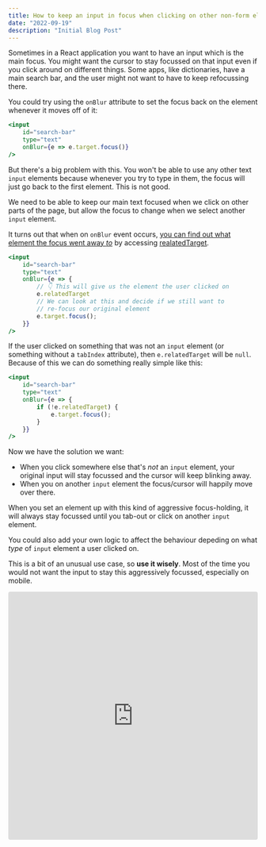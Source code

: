 ```yaml
---
title: How to keep an input in focus when clicking on other non-form elements in React
date: "2022-09-19"
description: "Initial Blog Post"
---
```


Sometimes in a React application you want to have an input which is the main focus. You might want the cursor to stay focussed on that input even if you click around on different things. Some apps, like dictionaries, have a main search bar, and the user might not want to have to keep refocussing there.

You could try using the `onBlur` attribute to set the focus back on the element whenever it moves off of it:

```jsx
<input
    id="search-bar"
    type="text"
    onBlur={e => e.target.focus()}
/>
```

But there's a big problem with this. You won't be able to use any other text `input` elements because whenever you try to type in them, the focus will just go back to the first element. This is not good.

We need to be able to keep our main text focused when we click on other parts of the page, but allow the focus to change when we select another `input` element.

It turns out that when on `onBlur` event occurs, [you can find out what element the focus went away *to*](https://stackoverflow.com/a/33325953/8620945) by accessing [realatedTarget](https://www.w3.org/TR/uievents/#idl-focusevent).

```jsx
<input
    id="search-bar"
    type="text"
    onBlur={e => {
        // 👇 This will give us the element the user clicked on
        e.relatedTarget
        // We can look at this and decide if we still want to
        // re-focus our original element
        e.target.focus();
    }}
/>
```

If the user clicked on something that was not an `input` element (or something without a `tabIndex` attribute), then `e.relatedTarget` will be `null`. Because of this we can do something really simple like this:

```jsx
<input
    id="search-bar"
    type="text"
    onBlur={e => {
        if (!e.relatedTarget) {
            e.target.focus();
        }
    }}
/>
```

Now we have the solution we want:

- When you click somewhere else that's *not* an `input` element, your original input will stay focussed and the cursor will keep blinking away.
- When you on another `input` element the focus/cursor will happily move over there.

When you set an element up with this kind of aggressive focus-holding, it will always stay focussed until you tab-out or click on another `input` element.

You could also add your own logic to affect the behaviour depeding on what *type* of `input` element a user clicked on.

This is a bit of an unusual use case, so **use it wisely**. Most of the time you would not want the input to stay this aggressively focussed, especially on mobile.

<iframe src="https://codesandbox.io/embed/fervent-pine-hzxmu0?fontsize=14&hidenavigation=1&theme=dark"
    style="width:100%; height:500px; border:0; border-radius: 4px; overflow:hidden;"
    title="react-focus-demo"
    allow="accelerometer; ambient-light-sensor; camera; encrypted-media; geolocation; gyroscope; hid; icrophone; midi; payment; usb; vr; xr-spatial-tracking"
    sandbox="allow-forms allow-modals allow-popups allow-presentation allow-same-origin allow-scripts"
></iframe>

